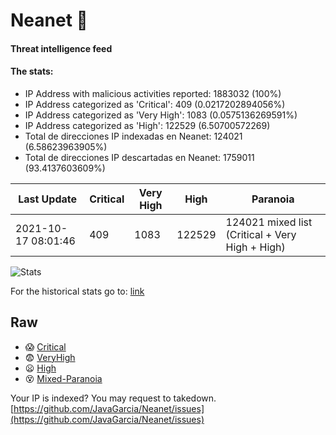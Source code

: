 # Neanet :hocho:
#### Threat intelligence feed
#### The stats:

- IP Address with malicious activities reported: 1883032 (100%)
- IP Address categorized as 'Critical':  409 (0.0217202894056%)
- IP Address categorized as 'Very High':  1083 (0.0575136269591%)
- IP Address categorized as 'High':  122529 (6.50700572269)
- Total de direcciones IP indexadas en Neanet:  124021 (6.58623963905%)
- Total de direcciones IP descartadas en Neanet:  1759011 (93.4137603609%)

| Last Update | Critical | Very High | High | Paranoia |
| --- | --- | --- | --- | --- |
| 2021-10-17 08:01:46 | 409 | 1083 | 122529 | 124021 mixed list (Critical + Very High + High)|

![Stats](https://docs.google.com/spreadsheets/d/e/2PACX-1vSnaNMIXVabIpDJjufMlzH7poXnshF3mgd8Is1g9ytUEzVsP5my4Trn8f-xkoLLQ38xpL3HtmUexLo6/pubchart?oid=501124687&format=image)

For the historical stats go to: [link](/stats.csv)
## Raw
- :scream: [Critical](https://raw.githubusercontent.com/JavaGarcia/Neanet/master/blacklists/neanet_critical.txt)
- :fearful: [VeryHigh](https://raw.githubusercontent.com/JavaGarcia/Neanet/master/blacklists/neanet_veryHigh.txtt)
- :frowning: [High](https://raw.githubusercontent.com/JavaGarcia/Neanet/master/blacklists/neanet_high.txt)
- :dizzy_face: [Mixed-Paranoia](https://raw.githubusercontent.com/JavaGarcia/Neanet/master/blacklists/neanet_all.txt)


Your IP is indexed? You may request to takedown. [https://github.com/JavaGarcia/Neanet/issues](https://github.com/JavaGarcia/Neanet/issues)













































































































































































































































































































































































































































































































































































































































































































































































































































































































































































































































































































































































































































































































































































































































































































































































































































































































































































































































































































































































































































































































































































































































































































































































































































































































































































































































































































































































































































































































































































































































































































































































































































































































































































































































































































































































































































































































































































































































































































































































































































































































































































































































































































































































































































































































































































































































































































































































































































































































































































































































































































































































































































































































































































































































































































































































































































































































































































































































































































































































































































































































































































































































































































































































































































































































































































































































































































































































































































































































































































































































































































































































































































































































































































































































































































































































































































































































































































































































































































































































































































































































































































































































































































































































































































































































































































































































































































































































































































































































































































































































































































































































































































































































































































































































































































































































































































































































































